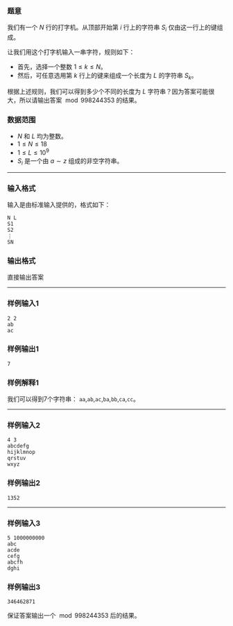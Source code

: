 ### 题意 

我们有一个 $N$ 行的打字机。从顶部开始第 $i$ 行上的字符串 $S_i$ 仅由这一行上的键组成。

让我们用这个打字机输入一串字符，规则如下：

- 首先，选择一个整数 $1\leq k\leq N$。
- 然后，可任意选用第 $k$ 行上的键来组成一个长度为 $L$ 的字符串 $S_k$。

根据上述规则，我们可以得到多少个不同的长度为 $L$ 字符串？因为答案可能很大，所以请输出答案 $\bmod 998244353$ 的结果。 

### 数据范围

- $N$ 和 $L$ 均为整数。
- $1\leq N\leq 18$
- $1\leq L\leq10^9$
- $S_i$ 是一个由 $a\sim z$  组成的非空字符串。

---

### 输入格式

输入是由标准输入提供的，格式如下：

```
N L
S1
S2
⋮
SN
```



### 输出格式

直接输出答案

---

### 样例输入1

```
2 2
ab
ac
```



### 样例输出1

```
7
```



### 样例解释1

我们可以得到7个字符串： `aa`,`ab`,`ac`,`ba`,`bb`,`ca`,`cc`。

---

### 样例输入2

```
4 3
abcdefg
hijklmnop
qrstuv
wxyz
```



### 样例输出2

```
1352
```



------

### 样例输入3

```
5 1000000000
abc
acde
cefg
abcfh
dghi
```



### 样例输出3

```
346462871
```

保证答案输出一个 $\bmod 998244353$ 后的结果。
